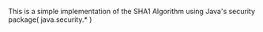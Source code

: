 This is a simple implementation of the SHA1 Algorithm using Java's security package( java.security.* )
